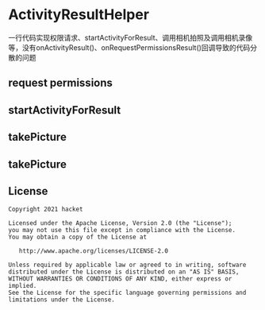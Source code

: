 # ActivityResultHelper

一行代码实现权限请求、startActivityForResult、调用相机拍照及调用相机录像等，没有onActivityResult()、onRequestPermissionsResult()回调导致的代码分散的问题

## request permissions



## startActivityForResult

## takePicture

## takePicture


## License

    Copyright 2021 hacket

    Licensed under the Apache License, Version 2.0 (the "License");
    you may not use this file except in compliance with the License.
    You may obtain a copy of the License at

       http://www.apache.org/licenses/LICENSE-2.0

    Unless required by applicable law or agreed to in writing, software
    distributed under the License is distributed on an "AS IS" BASIS,
    WITHOUT WARRANTIES OR CONDITIONS OF ANY KIND, either express or implied.
    See the License for the specific language governing permissions and
    limitations under the License.